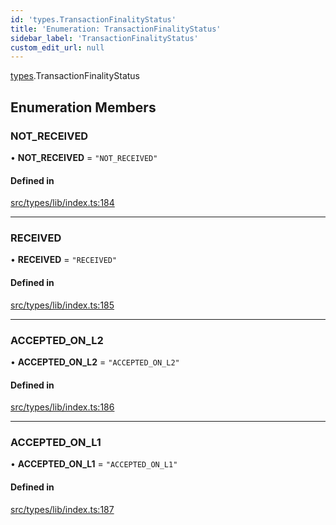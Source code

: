```yaml
---
id: 'types.TransactionFinalityStatus'
title: 'Enumeration: TransactionFinalityStatus'
sidebar_label: 'TransactionFinalityStatus'
custom_edit_url: null
---
```


[types](../namespaces/types.md).TransactionFinalityStatus

## Enumeration Members

### NOT_RECEIVED

• **NOT_RECEIVED** = `"NOT_RECEIVED"`

#### Defined in

[src/types/lib/index.ts:184](https://github.com/starknet-io/starknet.js/blob/v6.11.0/src/types/lib/index.ts#L184)

---

### RECEIVED

• **RECEIVED** = `"RECEIVED"`

#### Defined in

[src/types/lib/index.ts:185](https://github.com/starknet-io/starknet.js/blob/v6.11.0/src/types/lib/index.ts#L185)

---

### ACCEPTED_ON_L2

• **ACCEPTED_ON_L2** = `"ACCEPTED_ON_L2"`

#### Defined in

[src/types/lib/index.ts:186](https://github.com/starknet-io/starknet.js/blob/v6.11.0/src/types/lib/index.ts#L186)

---

### ACCEPTED_ON_L1

• **ACCEPTED_ON_L1** = `"ACCEPTED_ON_L1"`

#### Defined in

[src/types/lib/index.ts:187](https://github.com/starknet-io/starknet.js/blob/v6.11.0/src/types/lib/index.ts#L187)
